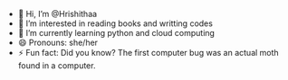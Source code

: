 - 👋 Hi, I’m @Hrishithaa
- 👀 I’m interested in reading books and writting codes
- 🌱 I’m currently learning python and cloud computing
- 😄 Pronouns: she/her
- ⚡ Fun fact: Did you know? The first computer bug was an actual moth found in a computer.

<!---
Hrishithaa/Hrishithaa is a ✨ special ✨ repository because its `README.md` (this file) appears on your GitHub profile.
You can click the Preview link to take a look at your changes.
--->
